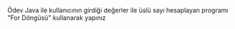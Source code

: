 Ödev
Java ile kullanıcının girdiği değerler ile üslü sayı hesaplayan programı "For Döngüsü" kullanarak yapınız